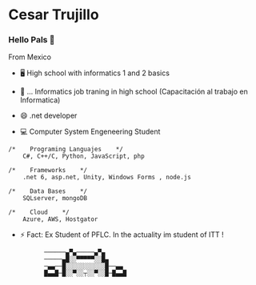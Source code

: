 # Cesar Trujillo

### Hello Pals 👋

From Mexico 

- 🖥 High school with informatics 1 and 2 basics

- 📲 ... Informatics job traning in high school (Capacitación al trabajo en Informatica)

- 😄 .net developer

- 💻 Computer System Engeneering Student

```
/*    Programing Languajes    */
    C#, C++/C, Python, JavaScript, php
    
/*    Frameworks    */
    .net 6, asp.net, Unity, Windows Forms , node.js
    
/*    Data Bases    */
    SQLserver, mongoDB
    
/*    Cloud    */
    Azure, AWS, Hostgator
```

- ⚡ Fact: Ex Student of PFLC. In the actuality im student of ITT !

```
          ──────▄▀▄─────▄▀▄
          ─────▄█░░▀▀▀▀▀░░█▄
          ─▄▄──█░░░░░░░░░░░█──▄▄
          █▄▄█─█░░▀░░┬░░▀░░█─█▄▄█
```

